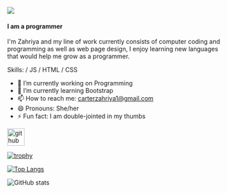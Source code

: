 [<img src="https://github.com/Zahriya/Zahriya1/blob/7a5bf753a8f89963702665ed09bba09f6afcc362/img.png">](https://github.com/Zahriya)

#### I am a programmer
I'm Zahriya and my line of work currently consists of computer coding and programming as well as web page design, I enjoy learning new languages that would help me grow as a programmer.

Skills:  / JS / HTML / CSS

- 🔭 I’m currently working on Programming 
- 🌱 I’m currently learning Bootstrap 
- 📫 How to reach me: carterzahriya1@gmail.com 
- 😄 Pronouns: She/her 
- ⚡ Fun fact: I am double-jointed in my thumbs 


[<img src='https://cdn.jsdelivr.net/npm/simple-icons@3.0.1/icons/github.svg' alt='github' height='40'>](https://github.com/Zahriya)  

[![trophy](https://github-profile-trophy.vercel.app/?username=Zahriya)](https://github.com/ryo-ma/github-profile-trophy)

[![Top Langs](https://github-readme-stats.vercel.app/api/top-langs/?username=Zahriya)](https://github.com/anuraghazra/github-readme-stats)

![GitHub stats](https://github-readme-stats.vercel.app/api?username=Zahriya&show_icons=true)  
